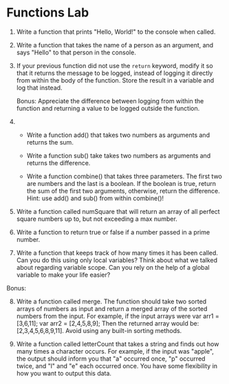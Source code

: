Functions Lab
=============

1. Write a function that prints "Hello, World!" to the console when
   called.

2. Write a function that takes the name of a person as an argument,
   and says "Hello" to that person in the console.

3. If your previous function did not use the `return` keyword, modify
   it so that it returns the message to be logged, instead of logging
   it directly from within the body of the function. Store the result
   in a variable and log that instead.

   Bonus: Appreciate the difference between logging from within the
   function and returning a value to be logged outside the function.

4.
    * Write a function add() that takes two numbers as arguments and
      returns the sum.

    * Write a function sub() take takes two numbers as arguments and
      returns the difference.

    * Write a function combine() that takes three parameters. The
      first two are numbers and the last is a boolean. If the boolean
      is true, return the sum of the first two arguments, otherwise,
      return the difference. Hint: use add() and sub() from within
      combine()!

5. Write a function called numSquare that will return an array of all
   perfect square numbers up to, but not exceeding a max number.

6. Write a function to return true or false if a number passed in a
   prime number.

7. Write a function that keeps track of how many times it has been
   called. Can you do this using only local variables? Think about
   what we talked about regarding variable scope. Can you rely on the
   help of a global variable to make your life easier?

Bonus:

8. Write a function called merge. The function should take two sorted
   arrays of numbers as input and return a merged array of the sorted
   numbers from the input. For example, if the input arrays were var
   arr1 = [3,6,11]; var arr2 = [2,4,5,8,9]; Then the returned array
   would be: [2,3,4,5,6,8,9,11]. Avoid using any built-in sorting
   methods.

9. Write a function called letterCount that takes a string and finds
   out how many times a character occurs. For example, if the input
   was "apple", the output should inform you that "a" occurred once,
   "p" occurred twice, and "l" and "e" each occurred once. You have
   some flexibility in how you want to output this data.
